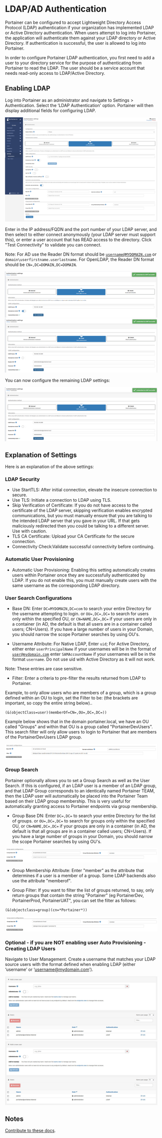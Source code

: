 # LDAP/AD Authentication

Portainer can be configured to accept Lightweight Directory Access Protocol (LDAP) authentication if your organization has implemented LDAP or Active Directory authentication. When users attempt to log into Portainer, the application will authenticate them against your LDAP directory or Active Directory. If authentication is successful, the user is allowed to log into Portainer.

In order to configure Portainer LDAP authentication, you first need to add a user to your directory service for the purpose of authenticating from Portainer to read the LDAP. The user should be a service account that needs read-only access to LDAP/Active Directory.

## Enabling LDAP

Log into Portainer as an administrator and navigate to Settings > Authentication. Select the ‘LDAP Authentication' option. Portainer will then display additional fields for configuring LDAP.

![auth](assets/ldap_1.png)

Enter in the IP address/FQDN and the port number of your LDAP server, and then select to either connect anonymously (your LDAP server must support this), or enter a user account that has READ access to the directory. Click "Test Connectivity" to validate you can connect.

Note: For AD use the Reader DN format should be <code>username@MYDOMAIN.com</code> or <code>domain\userfirstname.userlastname</code>. For OpenLDAP, the Reader DN format should be <code>CN=<USERNAME>,DC=DOMAIN,DC=DOMAIN</code>.

![auth](assets/ldap_2.webp)
![auth](assets/ldap_3.webp)

You can now configure the remaining LDAP settings:

![auth](assets/ldap_3.webp)

## Explanation of Settings

Here is an explanation of the above settings:

### LDAP Security

* Use StartTLS: After initial connection, elevate the insecure connection to secure.
* Use TLS: Initiate a connection to LDAP using TLS.
* Skip Verification of Certificate: If you do not have access to the certificate of the LDAP server, skipping verification enables encrypted communications, but you must manually ensure that you are talking to the intended LDAP server that you gave in your URL. If that gets maliciously redirected then you could be talking to a different server. Use with caution.
* TLS CA Certificate: Upload your CA Certificate for the secure connection.
* Connectivity Check:Validate successful connectivity before continuing.

### Automatic User Provisioning

* Automatic User Provisioning: Enabling this setting automatically creates users within Portainer once they are successfully authenticated by LDAP. If you do not enable this, you must manually create users with the same username as the corresponding LDAP directory.

### User Search Configurations

* Base DN: Enter <code>DC=MYDOMAIN,DC=com</code> to search your entire Directory for the username attempting to login. or <code>OU=<MYOU>,DC=<MYDOMAIN>,DC=<COM></code> to search for users only within the specified OU, or <code>CN=NAME,DC=<MYDOMAIN>,DC=<COM></code> if your users are only in a container (in AD, the default is that all users are in a container called users; CN=Users). If you have a large number of users in your Domain, you should narrow the scope Portainer searches by using OU's.

* Username Attribute: For Native LDAP, Enter <code>uid</code>; For Active Directory, either enter <code>userPrincipalName</code> if your usernames will be in the format of <code>user@mydomain.com</code> enter <code>SAMAccountName</code> if your usernames will be in the format <code>username</code>. Do not use uid with Active Directory as it will not work.

Note: These entries are case sensitive.

* Filter: Enter a criteria to pre-filter the results returned from LDAP to Portainer.

Example, to only allow users who are members of a group, which is a group defined within an OU to login, set the Filter to be: (the brackets are important, so copy the entire string below)..

<pre><code>(&(objectClass=user)(memberOf=CN=<GROUPNAME>,OU=<MYOU>,DC=<DOMAIN>,DC=<DOMAIN>))</code></pre>

Example below shows that in the domain portainer.local, we have an OU called "Groups" and within that OU is a group called "PortainerDevUsers". This search filter will only allow users to login to Portainer that are members of the PortainerDevUsers LDAP group.

![auth](assets/ldap_5.png)

### Group Search

Portainer optionally allows you to set a Group Search as well as the User Search. If this is configured, if an LDAP user is a member of an LDAP group, and that LDAP Group corresponds to an identically named Portainer TEAM, then the LDAP user will automatically be placed into the Portainer Team based on their LDAP group membership. This is very useful for automatically granting access to Portainer endpoints via group membership.

* Group Base DN: Enter <code>DC=<MYDOMAIN>,DC=<COM></code> to search your entire Directory for the list of groups. or <code>OU=<MYOU>,DC=<MYDOMAIN>,DC=<COM></code> to search for groups only within the specified OU, or <code>CN=NAME,DC=<MYDOMAIN>,DC=<COM></code> if your groups are only in a container (in AD, the default is that all groups are in a container called users; CN=Users). If you have a large number of groups in your Domain, you should narrow the scope Portainer searches by using OU's.

![auth](assets/ldap_6.png)

* Group Membership Attribute: Enter "member" as the attribute that determines if a user is a member of a group. Some LDAP backends also use the attribute "memberof".

* Group Filter: If you want to filter the list of groups returned, to say, only return groups that contain the string "Portainer" (eg PortainerDev, PortainerProd, PortainerUAT", you can set the filter as follows:

<pre><code>(&(objectclass=group)(cn=*Portainer*))</code></pre>

![auth](assets/ldap_7.png)

### Optional - if you are NOT enabling user Auto Provisioning - Creating LDAP Users

Navigate to User Management. Create a username that matches your LDAP source users with the format defined when enabling LDAP (either ‘username’ or ‘username@mydomain.com’).

![auth](assets/ldap_8.webp)
![auth](assets/ldap_9.webp)

## Notes

[Contribute to these docs](https://github.com/portainer/portainer-docs/blob/master/contributing.md).